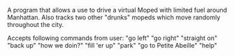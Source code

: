 A program that allows a use to drive a virtual Moped with limited fuel around Manhattan. Also tracks two other "drunks" mopeds which move randomly throughout the city.

Accepts following commands from user:
"go left"
"go right"
"straight on"
"back up"
"how we doin?"
"fill 'er up"
"park"
"go to Petite Abeille"
"help"
